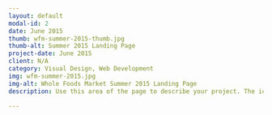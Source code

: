 ```yaml
---
layout: default
modal-id: 2
date: June 2015
thumb: wfm-summer-2015-thumb.jpg
thumb-alt: Summer 2015 Landing Page
project-date: June 2015
client: N/A
category: Visual Design, Web Development
img: wfm-summer-2015.jpg
img-alt: Whole Foods Market Summer 2015 Landing Page
description: Use this area of the page to describe your project. The icon above is part of a free icon set by <a href="https://sellfy.com/p/8Q9P/jV3VZ/">Flat Icons</a>. On their website, you can download their free set with 16 icons, or you can purchase the entire set with 146 icons for only $12!

---
```

